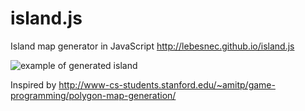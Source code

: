 island.js
=========

Island map generator in JavaScript
http://lebesnec.github.io/island.js

![example of generated island](https://lh3.googleusercontent.com/-8gAZ9IRT9JQ/U0VmNGsxBII/AAAAAAAAeCM/Vqq1wIEShvw/s800/island.jpg)

Inspired by http://www-cs-students.stanford.edu/~amitp/game-programming/polygon-map-generation/
